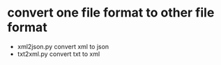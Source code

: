 # convert one file format to other file format
* xml2json.py
convert xml to json
* txt2xml.py
convert txt to xml

